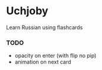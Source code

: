# Uchjoby

Learn Russian using flashcards


### TODO
* opacity on enter (with flip no pip)
* animation on next card




